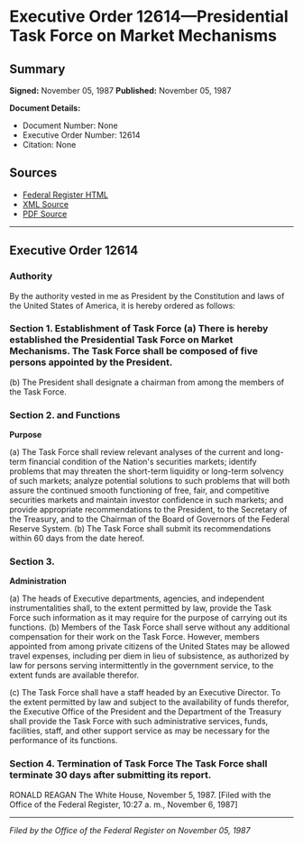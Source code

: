# Executive Order 12614—Presidential Task Force on Market Mechanisms

## Summary

**Signed:** November 05, 1987
**Published:** November 05, 1987

**Document Details:**
- Document Number: None
- Executive Order Number: 12614
- Citation: None

## Sources
- [Federal Register HTML](https://www.presidency.ucsb.edu/documents/executive-order-12614-presidential-task-force-market-mechanisms)
- [XML Source](None)
- [PDF Source](None)

---

## Executive Order 12614

### Authority

By the authority vested in me as President by the Constitution and laws of the United States of America, it is hereby ordered as follows:
### Section 1. Establishment of Task Force (a) There is hereby established the Presidential Task Force on Market Mechanisms. The Task Force shall be composed of five persons appointed by the President.

(b) The President shall designate a chairman from among the members of the Task Force.
### Section 2. and Functions

**Purpose**

(a) The Task Force shall review relevant analyses of the current and long-term financial condition of the Nation's securities markets; identify problems that may threaten the short-term liquidity or long-term solvency of such markets; analyze potential solutions to such problems that will both assure the continued smooth functioning of free, fair, and competitive securities markets and maintain investor confidence in such markets; and provide appropriate recommendations to the President, to the Secretary of the Treasury, and to the Chairman of the Board of Governors of the Federal Reserve System.
(b) The Task Force shall submit its recommendations within 60 days from the date hereof.

### Section 3.

**Administration**

(a) The heads of Executive departments, agencies, and independent instrumentalities shall, to the extent permitted by law, provide the Task Force such information as it may require for the purpose of carrying out its functions.
(b) Members of the Task Force shall serve without any additional compensation for their work on the Task Force. However, members appointed from among private citizens of the United States may be allowed travel expenses, including per diem in lieu of subsistence, as authorized by law for persons serving intermittently in the government service, to the extent funds are available therefor.

(c) The Task Force shall have a staff headed by an Executive Director. To the extent permitted by law and subject to the availability of funds therefor, the Executive Office of the President and the Department of the Treasury shall provide the Task Force with such administrative services, funds, facilities, staff, and other support service as may be necessary for the performance of its functions.
### Section 4. Termination of Task Force The Task Force shall terminate 30 days after submitting its report.

RONALD REAGAN
The White House,
November 5, 1987.
[Filed with the Office of the Federal Register, 10:27 a. m., November 6, 1987]

---

*Filed by the Office of the Federal Register on November 05, 1987*

